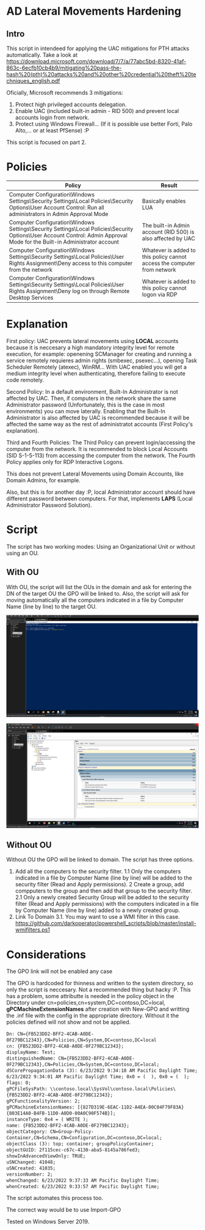 # AD Lateral Movements Hardening

## Intro

This script in intendeed for applying the UAC mitigations for PTH attacks automatically. Take a look at https://download.microsoft.com/download/7/7/a/77abc5bd-8320-41af-863c-6ecfb10cb4b9/mitigating%20pass-the-hash%20(pth)%20attacks%20and%20other%20credential%20theft%20techniques_english.pdf

Oficially, Microsoft recommends 3 mitigations:
   1. Protect high privileged accounts delegation.
   2. Enable UAC (included built-in admin - RID 500) and prevent local accounts login from network.
   3. Protect using Windows Firewall... (If it is possible use better Forti, Palo Alto,... or at least PfSense) :P

This script is focused on part 2.

# Policies

| Policy                                                                                                                                                                     | Result                                                                   |
|----------------------------------------------------------------------------------------------------------------------------------------------------------------------------|--------------------------------------------------------------------------|
| Computer Configuration\Windows Settings\Security Settings\Local Policies\Security Options\User Account Control: Run all administrators in Admin Approval Mode              | Basically enables LUA                                                    |
| Computer Configuration\Windows Settings\Security Settings\Local Policies\Security Options\User Account Control: Admin Approval Mode for the Built-in Administrator account | The built-in Admin account (RID 500) is also affected by UAC             |
| Computer Configuration\Windows Settings\Security Settings\Local Policies\User Rights Assignment\Deny access to this computer from the network                              | Whatever is added to this policy cannot access the computer from network |
| Computer Configuration\Windows Settings\Security Settings\Local Policies\User Rights Assignment\Deny log on through Remote Desktop Services                                | Whatever is added to this policy cannot logon via RDP                    |

# Explanation

First policy: UAC prevents lateral movements using **LOCAL** accounts because it is neccesary a high mandatory integrity level for remote execution, for example: openening SCManager for creating and running a service remotely requieres admin rights (smbexec, psexec...), opening Task Scheduler Remotely (atexec), WinRM... With UAC enabled you will get a medium integrity level when authenticating, therefore failing to execute code remotely.

Second Policy: In a default environment, Built-In Administrator is not affected by UAC. Then, if computers in the network share the same Administrator password (Unfortunately, this is the case in most environments) you can move laterally. Enabling that the Built-In Administrator is also affected by UAC is recommended because it will be affected the same way as the rest of administratot accounts (First Policy's explanation).

Third and Fourth Policies: The Third Policy can prevent login/accessing the computer from the network. It is recommended to block Local Accounts (SID S-1-5-113) from accessing the computer from the network. The Fourth Policy applies only for RDP Interactive Logons.

This does not prevent Lateral Movements using Domain Accounts, like Domain Admins, for example.

Also, but this is for another day :P, local Administrator account should have different password between computers. For that, implements **LAPS** (Local Administrator Password Solution).

# Script

The script has two working modes: Using an Organizational Unit or without using an OU.

## With OU

With OU, the script will list the OUs in the domain and ask for entering the DN of the target OU the GPO will be linked to. Also, the script will ask for moving automatically all the computers indicated in a file by Computer Name (line by line) to the target OU.

 ![Example Execution Linking to OU](https://raw.githubusercontent.com/PeterGabaldon/prevent_pth_gpo/main/assets/ou.gif?token=GHSAT0AAAAAABT6ZRI2GVYF66OFNJV4BYGOYVUYF3Q)

![Example Created GPO](https://raw.githubusercontent.com/PeterGabaldon/prevent_pth_gpo/main/assets/ou.png?token=GHSAT0AAAAAABT6ZRI2BTJ65RUDLKKH2B2GYVUYF6A)

## Without OU

Without OU the GPO will be linked to domain. The script has three options.
1. Add all the computers to the security filter.
    1.1 Only the computers indicated in a file by Computer Name (line by line) will be added to the security filter (Read and Apply permissions).
2 Create a group, add compputers to the group and then add that group to the security filter.
    2.1 Only a newly created Security Group will be added to the security filter (Read and Apply permissions) with the computers indicated in a file by Computer Name (line by line) added to a newly created group.
3. Link To Domain
    3.1. You may want to use a WMI filter in this case. https://github.com/darkoperator/powershell_scripts/blob/master/install-wmifilters.ps1

# Considerations

The GPO link will not be enabled any case

The GPO is hardcoded for thinness and written to the system directory, so only the script is neccesary. Not a recommended thing but hacky :P. This has a problem, some attributte is needed in the policy object in the Directory under cn=policies,cn=system,DC=contoso,DC=local, **gPCMachineExtensionNames** after creation with New-GPO and writting the .inf file with the config in the appropriate directory. Without it the policies defined will not show and not be applied.

```
Dn: CN={FB523DD2-BFF2-4CAB-A0DE-0F279BC12343},CN=Policies,CN=System,DC=contoso,DC=local
cn: {FB523DD2-BFF2-4CAB-A0DE-0F279BC12343}; 
displayName: Test; 
distinguishedName: CN={FB523DD2-BFF2-4CAB-A0DE-0F279BC12343},CN=Policies,CN=System,DC=contoso,DC=local; 
dSCorePropagationData (3): 6/23/2022 9:34:18 AM Pacific Daylight Time; 6/23/2022 9:34:01 AM Pacific Daylight Time; 0x0 = (  ), 0x0 = (  ); 
flags: 0; 
gPCFileSysPath: \\contoso.local\SysVol\contoso.local\Policies\{FB523DD2-BFF2-4CAB-A0DE-0F279BC12343}; 
gPCFunctionalityVersion: 2; 
gPCMachineExtensionNames: [{827D319E-6EAC-11D2-A4EA-00C04F79F83A}{803E14A0-B4FB-11D0-A0D0-00A0C90F574B}];
instanceType: 0x4 = ( WRITE ); 
name: {FB523DD2-BFF2-4CAB-A0DE-0F279BC12343}; 
objectCategory: CN=Group-Policy-Container,CN=Schema,CN=Configuration,DC=contoso,DC=local; 
objectClass (3): top; container; groupPolicyContainer; 
objectGUID: 2f115cec-c67c-4130-aba5-8145a786fed3; 
showInAdvancedViewOnly: TRUE; 
uSNChanged: 41048; 
uSNCreated: 41035; 
versionNumber: 2; 
whenChanged: 6/23/2022 9:37:33 AM Pacific Daylight Time; 
whenCreated: 6/23/2022 9:33:57 AM Pacific Daylight Time; 

```

The script automates this process too.

The correct way would be to use Import-GPO

Tested on Windows Server 2019.